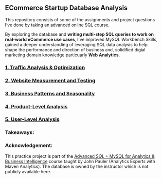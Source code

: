## ECommerce Startup Database Analysis 

This repository consists of some of the assignments and project questions I’ve done by taking an advanced online SQL course. 

By exploring the database and **writing multi-step SQL queries to work on real-world eCommerce use cases**, I’ve improved MySQL Workbench Skills, gained a deeper understanding of leveraging SQL data analysis to help shape the performance and direction of business and, solidified digial marketing domain knowledge particuarly **Web Analytics**.


### [1. Traffic Analysis & Optimization](https://github.com/phphoebe/ecommerce-database-analysis/blob/master/1-Traffic%20Analysis%20%26%20Optimization.pdf) 

### [2. Website Measurement and Testing](https://github.com/phphoebe/ecommerce-database-analysis/blob/master/2-Website%20Performance%20Analysis.pdf) 

### [3. Business Patterns and Seasonality](https://github.com/phphoebe/ecommerce-database-analysis/blob/master/3-Analyzing%20Business%20Patterns%20%26%20Seasonality.pdf) 

### [4. Product-Level Analysis](https://github.com/phphoebe/ecommerce-database-analysis/blob/master/4-Product-Level%20Analysis.pdf)

### [5. User-Level Analysis](https://github.com/phphoebe/ecommerce-database-analysis/blob/master/5-User-Level%20Analysis.pdf)


### Takeaways:


### Acknowledgement: 
This practice project is part of the [Advanced SQL + MySQL for Analytics & Business Intelligence](https://www.udemy.com/course/advanced-sql-mysql-for-analytics-business-intelligence/) course taught by John Pauler (Analytics Experts with Maven Analytics). The database is owned by the instructor which is not publicly available here. 
